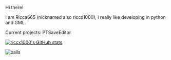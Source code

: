 Hi there!

I am Ricca665 (nicknamed also riccx1000), i really like developing in python and GML.

Current projects: PTSaveEditor

[![riccx1000's GitHub stats](https://github-readme-stats.vercel.app/api?username=Ricca665&show_icons=true&theme=midnight-purple)](https://github.com/anuraghazra/github-readme-stats)

![balls](https://img.shields.io/badge/balls-blue)
